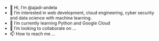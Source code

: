 - 👋 Hi, I’m @ajadi-andela
- 👀 I’m interested in web development, cloud engineering, cyber security and data science with machine learning.
- 🌱 I’m currently learning Python and Google Cloud
- 💞️ I’m looking to collaborate on ...
- 📫 How to reach me ...

<!---
ajadi-andela/ajadi-andela is a ✨ special ✨ repository because its `README.md` (this file) appears on your GitHub profile.
You can click the Preview link to take a look at your changes.
--->
